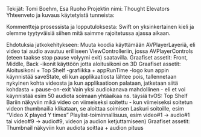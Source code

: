 Tekijät: Tomi Boehm, Esa Ruoho
Projektin nimi: Thought Elevators
Yhteenveto ja kuvaus käytetyistä tunneista: 

Kommentteja prosessista ja lopputuloksesta: Swift on yksinkertainen kieli ja olemme tyytyväisiä siihen mitä saimme rajoitetussa ajassa aikaan.

Ehdotuksia jatkokehitykseen: 
Muuta koodia käyttämään AVPlayerLayeriä, eli video tai audio avautuu erilliseen ViewControlleriin, jossa AVPlayerControls (eteen taakse stop pause volyymi exit) saatavilla.
Graafiset assetit: Front, Middle, Back -ikonit käyttöön jotta aloitusikoni on 3D
Graafiset assetit: Aloitusikoni + Top Shelf -grafiikka + appRunTime -logo kun appin käynnistää
saveState, eli kun applikaatiosta lähtee pois, tallennetaan nykyinen kohta videosta ja kun applikaatioon palataan, jatketaan siitä kohdasta + pause-on-exit
Vain yksi audiokanava mahdollinen - eli et voi käynnistää esim 50 audiota soimaan yhtäaikaa ns. täysiä
tvOS: Top Shelf Bariin näkyviin mikä video on viimeiseksi soitettu - kun viimeiseksi soitetun videon thumbnailia klikataan, se aloittaa soimisen
Laskuri soitoille, esim “Video X played Y times”
Playlist-toiminnallisuus, esim  video#1 -> audio#1  tai video#9 -> audio#9, videon ja audion ketjuttamiseen)
Graafiset assetit: Thumbnail näkyviin kun audiota soittaa + audion pituus


